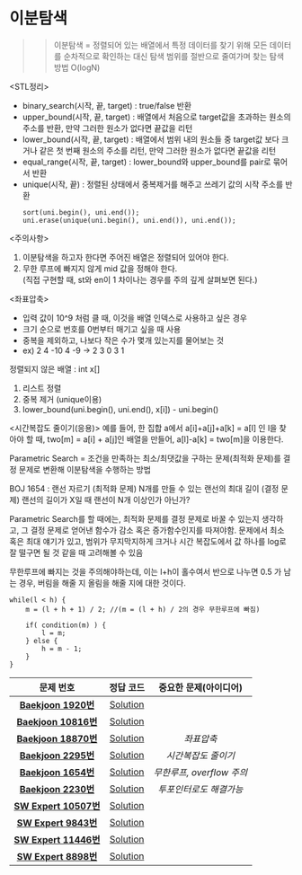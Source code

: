 # 이분탐색    
>> 이분탐색 = 정렬되어 있는 배열에서 특정 데이터를 찾기 위해 모든 데이터를 순차적으로
>> 확인하는 대신 탐색 범위를 절반으로 줄여가며 찾는 탐색 방법 O(logN)

<STL정리>
- binary_search(시작, 끝, target) : true/false 반환
- upper_bound(시작, 끝, target) : 배열에서 처음으로 target값을 초과하는 원소의 주소를 반환, 만약 그러한 원소가 없다면 끝값을 리턴
- lower_bound(시작, 끝, target) : 배열에서 범위 내의 원소들 중 target값 보다 크거나 같은 첫 번째  원소의 주소를 리턴, 만약 그러한 원소가 없다면 끝값을 리턴   
- equal_range(시작, 끝, target) : lower_bound와 upper_bound를 pair로 묶어서 반환
- unique(시작, 끝) : 정렬된 상태에서 중복제거를 해주고 쓰레기 값의 시작 주소를 반환
  ```
  sort(uni.begin(), uni.end());
  uni.erase(unique(uni.begin(), uni.end()), uni.end());
  ```

<주의사항>   
1. 이분탐색을 하고자 한다면 주어진 배열은 정렬되어 있어야 한다.   
2. 무한 루프에 빠지지 않게 mid 값을 정해야 한다.   
(직접 구현할 때, st와 en이 1 차이나는 경우를 주의 깊게 살펴보면 된다.)

<좌표압축>
- 입력 값이 10^9 처럼 클 때, 이것을 배열 인덱스로 사용하고 싶은 경우
- 크기 순으로 번호를 0번부터 매기고 싶을 때 사용
- 중복을 제외하고, 나보다 작은 수가 몇개 있는지를 물어보는 것
- ex) 2 4 -10 4 -9 -> 2 3 0 3 1

정렬되지 않은 배열 : int x[]
1. 리스트 정렬 
2. 중복 제거 (unique이용)
3. lower_bound(uni.begin(), uni.end(), x[i]) - uni.begin()

<시간복잡도 줄이기(응용)> 
예를 들어, 한 집합 a에서 a[i]+a[j]+a[k] = a[l] 인 l을 찾아야 할 때,
two[m] = a[i] + a[j]인 배열을 만들어, a[l]-a[k] = two[m]을 이용한다.

<Parametric Search>
Parametric Search = 조건을 만족하는 최소/최댓값을 구하는 문제(최적화 문제)를
결정 문제로 변환해 이분탐색을 수행하는 방법

BOJ 1654 : 랜선 자르기
(최적화 문제) N개를 만들 수 있는 랜선의 최대 길이
(결정 문제) 랜선의 길이가 X일 때 랜선이 N개 이상인가 아닌가?

Parametric Search를 할 때에는, 최적화 문제를 결정 문제로 바꿀 수 있는지
생각하고, 그 결정 문제로 얻어낸 함수가 감소 혹은 증가함수인지를 따져야함.
문제에서 최소 혹은 최대 얘기가 있고, 범위가 무지막지하게 크거나 시간
복잡도에서 값 하나를 log로 잘 떨구면 될 것 같을 때 고려해볼 수 있음 

무한루프에 빠지는 것을 주의해야하는데, 이는 l+h이 홀수여서 반으로 나누면 0.5
가 남는 경우, 버림을 해줄 지 올림을 해줄 지에 대한 것이다.
```
while(l < h) {
    m = (l + h + 1) / 2; //(m = (l + h) / 2의 경우 무한루프에 빠짐)

    if( condition(m) ) {
        l = m;
    } else {
        h = m - 1;
    }
}
```

| 문제 번호 | 정답 코드 |  중요한 문제(아이디어) | 
| :--: | :--: |:--: |
| __[Baekjoon 1920번](https://www.acmicpc.net/problem/1920)__   | [Solution](https://github.com/jhmin-kk99/Algorithm-Study/blob/main/BinarySearch/1920.cpp)    | |
| __[Baekjoon 10816번](https://www.acmicpc.net/problem/10816)__   | [Solution](https://github.com/jhmin-kk99/Algorithm-Study/blob/main/BinarySearch/10816.cpp)    | |
| __[Baekjoon 18870번](https://www.acmicpc.net/problem/18870)__   | [Solution](https://github.com/jhmin-kk99/Algorithm-Study/blob/main/BinarySearch/18870.cpp)    |_좌표압축_|
| __[Baekjoon 2295번](https://www.acmicpc.net/problem/2295)__   | [Solution](https://github.com/jhmin-kk99/Algorithm-Study/blob/main/BinarySearch/2295.cpp)    |_시간복잡도 줄이기_|
| __[Baekjoon 1654번](https://www.acmicpc.net/problem/1654)__   | [Solution](https://github.com/jhmin-kk99/Algorithm-Study/blob/main/BinarySearch/1654.cpp)    |_무한루프, overflow 주의_|
| __[Baekjoon 2230번](https://www.acmicpc.net/problem/2230)__   | [Solution](https://github.com/jhmin-kk99/Algorithm-Study/blob/main/BinarySearch/2230cpp)    |_투포인터로도 해결가능_|
| __[SW Expert 10507번](https://swexpertacademy.com/main/code/problem/problemDetail.do?contestProbId=AXNQOb3avD0DFAXS&categoryId=AXNQOb3avD0DFAXS&categoryType=CODE&problemTitle=%EC%98%81%EC%96%B4&orderBy=FIRST_REG_DATETIME&selectCodeLang=ALL&select-1=&pageSize=10&pageIndex=1)__   | [Solution](https://github.com/jhmin-kk99/Algorithm-Study/blob/main/BinarySearch/s10507cpp)    ||
| __[SW Expert 9843번](https://swexpertacademy.com/main/code/problem/problemDetail.do?contestProbId=AXGBKzuaPOoDFAXR&categoryId=AXGBKzuaPOoDFAXR&categoryType=CODE&problemTitle=%EC%B4%9B%EB%B6%88&orderBy=FIRST_REG_DATETIME&selectCodeLang=ALL&select-1=&pageSize=10&pageIndex=1)__   | [Solution](https://github.com/jhmin-kk99/Algorithm-Study/blob/main/BinarySearch/s9843cpp)    ||
| __[SW Expert 11446번](https://swexpertacademy.com/main/code/problem/problemDetail.do?contestProbId=AXdHxTNqC2IDFAS5&categoryId=AXdHxTNqC2IDFAS5&categoryType=CODE&problemTitle=%EC%82%AC%ED%83%95&orderBy=FIRST_REG_DATETIME&selectCodeLang=ALL&select-1=&pageSize=10&pageIndex=1)__   | [Solution](https://github.com/jhmin-kk99/Algorithm-Study/blob/main/BinarySearch/s11446cpp)    ||
| __[SW Expert 8898번](https://swexpertacademy.com/main/code/problem/problemDetail.do?contestProbId=AW45TzHae8UDFAQ7&categoryId=AW45TzHae8UDFAQ7&categoryType=CODE&problemTitle=8898&orderBy=FIRST_REG_DATETIME&selectCodeLang=ALL&select-1=&pageSize=10&pageIndex=1)__   | [Solution](https://github.com/jhmin-kk99/Algorithm-Study/blob/main/BinarySearch/s8898cpp)    ||






